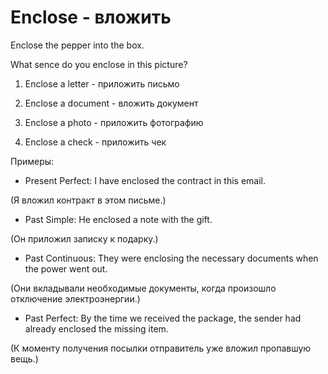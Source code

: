 # Enclose - вложить




Enclose the pepper into the box.

What sence do you enclose in this picture?

1. Enclose a letter - приложить письмо

2. Enclose a document - вложить документ

3. Enclose a photo - приложить фотографию

4. Enclose a check - приложить чек

Примеры:

- Present Perfect: I have enclosed the contract in this email.

(Я вложил контракт в этом письме.)

- Past Simple: He enclosed a note with the gift.

(Он приложил записку к подарку.)

- Past Continuous: They were enclosing the necessary documents when the power went out.

(Они вкладывали необходимые документы, когда произошло отключение электроэнергии.)

- Past Perfect: By the time we received the package, the sender had already enclosed the missing item.

(К моменту получения посылки отправитель уже вложил пропавшую вещь.)